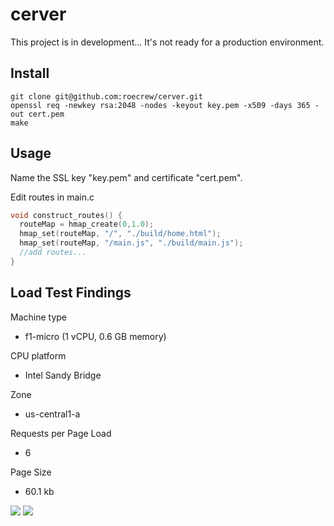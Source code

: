 # cerver

This project is in development... It's not ready for a production environment.

## Install

````
git clone git@github.com:roecrew/cerver.git
openssl req -newkey rsa:2048 -nodes -keyout key.pem -x509 -days 365 -out cert.pem
make
````

## Usage

Name the SSL key "key.pem" and certificate "cert.pem".

Edit routes in main.c

````c
void construct_routes() {
  routeMap = hmap_create(0,1.0);
  hmap_set(routeMap, "/", "./build/home.html");
  hmap_set(routeMap, "/main.js", "./build/main.js");
  //add routes...
}
````

## Load Test Findings

Machine type
* f1-micro (1 vCPU, 0.6 GB memory)

CPU platform
* Intel Sandy Bridge

Zone
* us-central1-a

Requests per Page Load
* 6

Page Size
* 60.1 kb

<img src="https://i.imgur.com/7W66aZ6.png" />

<img src="https://i.imgur.com/9vUAV9H.png" />
